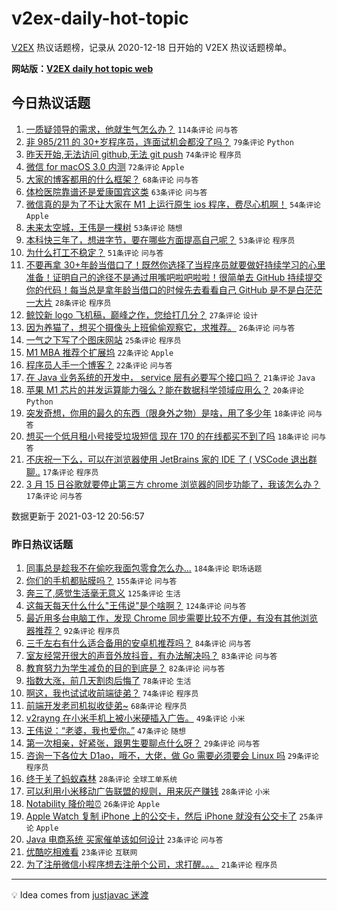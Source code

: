 # v2ex-daily-hot-topic

[V2EX](https://www.v2ex.com/) 热议话题榜，记录从 2020-12-18 日开始的 V2EX 热议话题榜单。

**网站版：[V2EX daily hot topic web](https://boojack.github.io/v2ex-daily-hot-topic-web/)**

## 今日热议话题

<!-- TODAY BEGIN -->

1. [一质疑领导的需求，他就生气怎么办？](https://www.v2ex.com/t/761064) `114条评论` `问与答`
1. [非 985/211 的 30+岁程序员，连面试机会都没了吗？](https://www.v2ex.com/t/760929) `79条评论` `Python`
1. [昨天开始,无法访问 github,无法 git push](https://www.v2ex.com/t/760912) `74条评论` `程序员`
1. [微信 for macOS 3.0 内测](https://www.v2ex.com/t/760884) `72条评论` `Apple`
1. [大家的博客都用的什么框架？](https://www.v2ex.com/t/760952) `68条评论` `问与答`
1. [体检医院靠谱还是爱康国宾这类](https://www.v2ex.com/t/760903) `63条评论` `问与答`
1. [微信真的是为了不让大家在 M1 上运行原生 ios 程序，费尽心机啊！](https://www.v2ex.com/t/760885) `54条评论` `Apple`
1. [未来太空城，王伟是一棵树](https://www.v2ex.com/t/760878) `53条评论` `随想`
1. [本科快三年了，想进字节，要在哪些方面提高自己呢？](https://www.v2ex.com/t/760880) `53条评论` `程序员`
1. [为什么打工不稳定？](https://www.v2ex.com/t/760965) `51条评论` `问与答`
1. [不要再拿 30+年龄当借口了！既然你选择了当程序员就要做好持续学习的心里准备！证明自己的途径不是通过用嘴吧啦吧啦啦！很简单去 GitHub 持续提交你的代码！每当总是拿年龄当借口的时候先去看看自己 GitHub 是不是白茫茫一大片](https://www.v2ex.com/t/761149) `28条评论` `程序员`
1. [鲸饺新 logo 飞机稿，巅峰之作，您给打几分？](https://www.v2ex.com/t/761010) `27条评论` `设计`
1. [因为养猫了，想买个摄像头上班偷偷观察它，求推荐。](https://www.v2ex.com/t/761100) `26条评论` `问与答`
1. [一气之下写了个图床网站](https://www.v2ex.com/t/761076) `25条评论` `程序员`
1. [M1 MBA 推荐个扩展坞](https://www.v2ex.com/t/761161) `22条评论` `Apple`
1. [程序员人手一个博客？](https://www.v2ex.com/t/761118) `22条评论` `问与答`
1. [在 Java 业务系统的开发中， service 层有必要写个接口吗？](https://www.v2ex.com/t/760924) `21条评论` `Java`
1. [苹果 M1 芯片的并发运算能力强么？能在数据科学领域应用么？](https://www.v2ex.com/t/761163) `20条评论` `Python`
1. [突发奇想，你用的最久的东西（限身外之物）是啥，用了多少年](https://www.v2ex.com/t/761058) `18条评论` `问与答`
1. [想买一个低月租小号接受垃圾短信 现在 170 的在线都买不到了吗](https://www.v2ex.com/t/760886) `18条评论` `问与答`
1. [不庆祝一下么，可以在浏览器使用 JetBrains 家的 IDE 了 ( VSCode 退出群聊..](https://www.v2ex.com/t/761155) `17条评论` `程序员`
1. [3 月 15 日谷歌就要停止第三方 chrome 浏览器的同步功能了，我该怎么办？](https://www.v2ex.com/t/761099) `17条评论` `问与答`

数据更新于 2021-03-12 20:56:57

<!-- TODAY END -->

### 昨日热议话题

<!-- YESTERDAY BEGIN -->

1. [同事总是趁我不在偷吃我面包零食怎么办...](https://www.v2ex.com/t/760596) `184条评论` `职场话题`
1. [你们的手机都贴膜吗？](https://www.v2ex.com/t/760554) `155条评论` `问与答`
1. [奔三了,感觉生活毫无意义](https://www.v2ex.com/t/760696) `125条评论` `生活`
1. [这每天每天什么什么"王伟说"是个啥啊？](https://www.v2ex.com/t/760532) `124条评论` `问与答`
1. [最近用多台电脑工作，发现 Chrome 同步需要比较不方便，有没有其他浏览器推荐？](https://www.v2ex.com/t/760669) `92条评论` `程序员`
1. [三千左右有什么适合备用的安卓机推荐吗？](https://www.v2ex.com/t/760533) `84条评论` `问与答`
1. [室友经常开很大的声音外放抖音，有办法解决吗？](https://www.v2ex.com/t/760592) `83条评论` `问与答`
1. [教育努力为学生减负的目的到底是？](https://www.v2ex.com/t/760714) `82条评论` `问与答`
1. [指数大涨，前几天割肉后悔了](https://www.v2ex.com/t/760603) `78条评论` `生活`
1. [啊这，我也试试收前端徒弟？](https://www.v2ex.com/t/760721) `74条评论` `程序员`
1. [前端开发老司机拟收徒弟~](https://www.v2ex.com/t/760701) `68条评论` `程序员`
1. [v2rayng 在小米手机上被小米硬插入广告。](https://www.v2ex.com/t/760641) `49条评论` `小米`
1. [王伟说：“老婆，我也爱你。”](https://www.v2ex.com/t/760530) `47条评论` `随想`
1. [第一次相亲，好紧张，跟男生要聊点什么呀？](https://www.v2ex.com/t/760780) `29条评论` `问与答`
1. [咨询一下各位大 D1ao，哦不，大佬，做 Go 需要必须要会 Linux 吗](https://www.v2ex.com/t/760750) `29条评论` `程序员`
1. [终于关了蚂蚁森林](https://www.v2ex.com/t/760769) `28条评论` `全球工单系统`
1. [可以利用小米移动广告联盟的规则，用来灰产赚钱](https://www.v2ex.com/t/760698) `28条评论` `小米`
1. [Notability 降价啦⏰](https://www.v2ex.com/t/760835) `26条评论` `Apple`
1. [Apple Watch 复制 iPhone 上的公交卡，然后 iPhone 就没有公交卡了](https://www.v2ex.com/t/760824) `25条评论` `Apple`
1. [Java 电商系统 买家催单该如何设计](https://www.v2ex.com/t/760694) `23条评论` `问与答`
1. [优酷吃相难看](https://www.v2ex.com/t/760600) `23条评论` `互联网`
1. [为了注册微信小程序想去注册个公司，求打醒。。。](https://www.v2ex.com/t/760800) `21条评论` `程序员`

<!-- YESTERDAY END -->

---

💡 Idea comes from [justjavac 迷渡](https://github.com/justjavac/)
